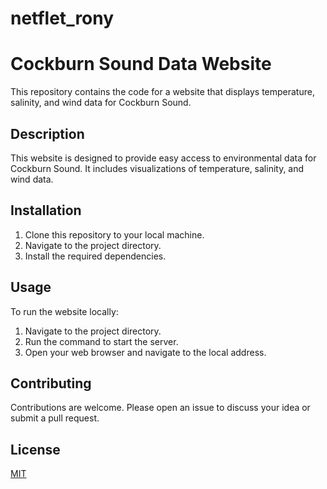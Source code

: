 # netflet_rony
# Cockburn Sound Data Website

This repository contains the code for a website that displays temperature, salinity, and wind data for Cockburn Sound.

## Description

This website is designed to provide easy access to environmental data for Cockburn Sound. It includes visualizations of temperature, salinity, and wind data.

## Installation

1. Clone this repository to your local machine.
2. Navigate to the project directory.
3. Install the required dependencies.

## Usage

To run the website locally:

1. Navigate to the project directory.
2. Run the command to start the server.
3. Open your web browser and navigate to the local address.

## Contributing

Contributions are welcome. Please open an issue to discuss your idea or submit a pull request.

## License

[MIT](https://choosealicense.com/licenses/mit/)